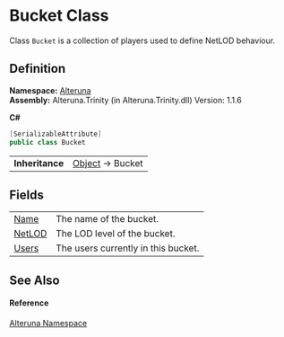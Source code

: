 # Bucket Class


Class `Bucket` is a collection of players used to define NetLOD behaviour.



## Definition
**Namespace:** <a href="N_Alteruna">Alteruna</a>  
**Assembly:** Alteruna.Trinity (in Alteruna.Trinity.dll) Version: 1.1.6

**C#**
``` C#
[SerializableAttribute]
public class Bucket
```

<table><tr><td><strong>Inheritance</strong></td><td><a href="https://learn.microsoft.com/dotnet/api/system.object" target="_blank" rel="noopener noreferrer">Object</a>  →  Bucket</td></tr>
</table>



## Fields
<table>
<tr>
<td><a href="F_Alteruna_Bucket_Name">Name</a></td>
<td>The name of the bucket.</td></tr>
<tr>
<td><a href="F_Alteruna_Bucket_NetLOD">NetLOD</a></td>
<td>The LOD level of the bucket.</td></tr>
<tr>
<td><a href="F_Alteruna_Bucket_Users">Users</a></td>
<td>The users currently in this bucket.</td></tr>
</table>

## See Also


#### Reference
<a href="N_Alteruna">Alteruna Namespace</a>  
